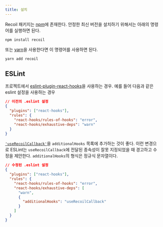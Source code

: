 ```yaml
---
title: 설치
---
```


Recoil 패키지는 <a href="https://www.npmjs.com/get-npm" target="_blank">npm</a>에 존재한다. 안정한 최신 버전을 설치하기 위해서는 아래의 명령어를 실행하면 된다.

```shell
npm install recoil
```

또는 <a href="https://classic.yarnpkg.com/en/docs/install/" target="_blank">yarn</a>을 사용한다면 이 명령어를 사용하면 된다.

```shell
yarn add recoil
```

## ESLint

프로젝트에서 [eslint-plugin-react-hooks](https://www.npmjs.com/package/eslint-plugin-react-hooks)을 사용하는 경우. 예를 들어 다음과 같은 eslint 설정을 사용하는 경우

```json
// 이전의 .eslint 설정
{
  "plugins": ["react-hooks"],
  "rules": {
    "react-hooks/rules-of-hooks": "error",
    "react-hooks/exhaustive-deps": "warn"
  }
}
```

[`'useRecoilCallback'`](docs/api-reference/core/useRecoilCallback)을 `additionalHooks` 목록에 추가하는 것이 좋다. 이런 변경으로 ESLint는 `useRecoilCallback`에 전달된 종속성이 잘못 지정되었을 때 경고하고 수정을 제안한다. `additionalHooks`의 형식은 정규식 문자열이다.

```json
// 수정된 .eslint 설정
{
  "plugins": ["react-hooks"],
  "rules": {
    "react-hooks/rules-of-hooks": "error",
    "react-hooks/exhaustive-deps": [
      "warn",
      {
        "additionalHooks": "useRecoilCallback"
      }
    ]
  }
}
```
